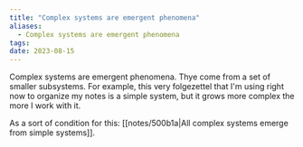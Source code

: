 ```yaml
---
title: "Complex systems are emergent phenomena"
aliases:
  - Complex systems are emergent phenomena
tags:
date: 2023-08-15
---
```

Complex systems are emergent phenomena. Thye come from a set of smaller subsystems. For example, this very folgezettel that I'm using right now to organize my notes is a simple system, but it grows more complex the more I work with it.

As a sort of condition for this: [[notes/500b1a|All complex systems emerge from simple systems]]. 